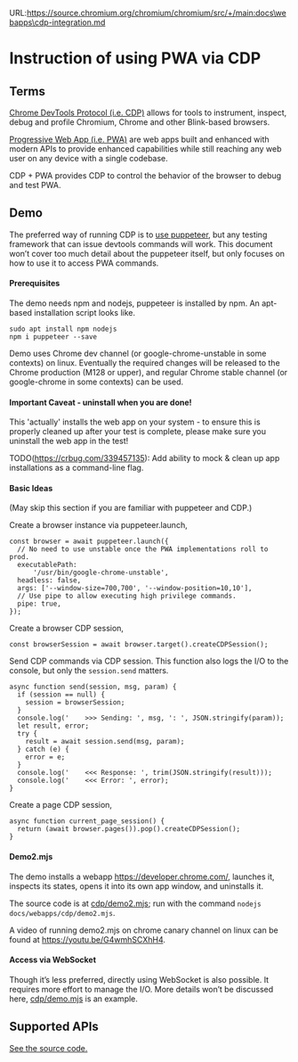URL:https://source.chromium.org/chromium/chromium/src/+/main:docs\webapps\cdp-integration.md
# Instruction of using PWA via CDP


## Terms

[Chrome DevTools Protocol (i.e. CDP)](https://chromedevtools.github.io/devtools-protocol/) allows for tools to instrument, inspect, debug and profile Chromium, Chrome and other Blink-based browsers.

[Progressive Web App (i.e. PWA)](https://web.dev/explore/progressive-web-apps) are web apps built and enhanced with modern APIs to provide enhanced capabilities while still reaching any web user on any device with a single codebase.

CDP + PWA provides CDP to control the behavior of the browser to debug and test PWA.


## Demo

The preferred way of running CDP is to [use puppeteer](https://developer.chrome.com/docs/puppeteer), but any testing framework that can issue devtools commands will work. This document won’t cover too much detail about the puppeteer itself, but only focuses on how to use it to access PWA commands.


#### Prerequisites

The demo needs npm and nodejs, puppeteer is installed by npm. An apt-based installation script looks like.

```
sudo apt install npm nodejs
npm i puppeteer --save
```

Demo uses Chrome dev channel (or google-chrome-unstable in some contexts) on linux. Eventually the required changes will be released to the Chrome production (M128 or upper), and regular Chrome stable channel (or google-chrome in some contexts) can be used.


#### Important Caveat - uninstall when you are done!

This 'actually' installs the web app on your system - to ensure this is properly cleaned up after your test is complete, please make sure you uninstall the web app in the test!

TODO(https://crbug.com/339457135): Add ability to mock & clean up app installations as a command-line flag.


#### Basic Ideas

(May skip this section if you are familiar with puppeteer and CDP.)

Create a browser instance via puppeteer.launch,


```
const browser = await puppeteer.launch({
  // No need to use unstable once the PWA implementations roll to prod.
  executablePath:
      '/usr/bin/google-chrome-unstable',
  headless: false,
  args: ['--window-size=700,700', '--window-position=10,10'],
  // Use pipe to allow executing high privilege commands.
  pipe: true,
});
```


Create a browser CDP session,


```
const browserSession = await browser.target().createCDPSession();
```


Send CDP commands via CDP session. This function also logs the I/O to the console, but only the `session.send` matters.


```
async function send(session, msg, param) {
  if (session == null) {
    session = browserSession;
  }
  console.log('    >>> Sending: ', msg, ': ', JSON.stringify(param));
  let result, error;
  try {
    result = await session.send(msg, param);
  } catch (e) {
    error = e;
  }
  console.log('    <<< Response: ', trim(JSON.stringify(result)));
  console.log('    <<< Error: ', error);
}
```


Create a page CDP session,


```
async function current_page_session() {
  return (await browser.pages()).pop().createCDPSession();
}
```



#### Demo2.mjs

The demo installs a webapp https://developer.chrome.com/, launches it, inspects its states, opens it into its own app window, and uninstalls it.

The source code is at [cdp/demo2.mjs](cdp/demo2.mjs); run with the command
`nodejs docs/webapps/cdp/demo2.mjs`.

A video of running demo2.mjs on chrome canary channel on linux can be found at https://youtu.be/G4wmhSCXhH4.


#### Access via WebSocket

Though it’s less preferred, directly using WebSocket is also possible. It requires more effort to manage the I/O. More details won’t be discussed here, [cdp/demo.mjs](cdp/demo.mjs) is an example.


## Supported APIs

[See the source code.](https://source.chromium.org/search?q=domain%5CsPWA$%20f:browser_protocol.pdl%20-f:devtools-frontend&ssfr=1)

